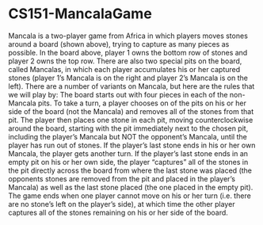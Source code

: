 # CS151-MancalaGame
Mancala is a two-player game from Africa in which players moves stones around a board (shown above), trying to capture as many pieces as possible. In the board above, player 1 owns the bottom
row of stones and player 2 owns the top row. There are also two special pits on the board, called
Mancalas, in which each player accumulates his or her captured stones (player 1’s Mancala is on
the right and player 2’s Mancala is on the left).
There are a number of variants on Mancala, but here are the rules that we will play by:
The board starts out with four pieces in each of the non-Mancala pits. To take a turn, a player chooses on of the pits on his or her side of the board (not the Mancala) and removes all of the stones from that pit. The player then places one stone in each pit, moving counterclockwise around the board, starting with the pit immediately next to the chosen pit, including the player’s Mancala but NOT the opponent’s Mancala, until the player has run out of stones.
If the player’s last stone ends in his or her own Mancala, the player gets another turn. If the player’s last stone ends in an empty pit on his or her own side, the player “captures” all of the stones in the pit directly across the board from where the last stone was placed (the opponents stones are removed from the pit and placed in the player’s Mancala) as well as the last stone placed (the one placed in the empty pit). The game ends when one player cannot move on his or her turn (i.e. there are no stone’s left on the player’s side), at which time the other player captures all of the stones remaining on his or her side of the board.
